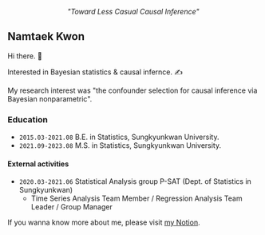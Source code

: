 <div align=center>
  
<i> "Toward Less Casual Causal Inference" </i>

</div>

<div align=center>

</div>

## Namtaek Kwon 

Hi there. 👋

Interested in Bayesian statistics & causal infernce. ✍️

My research interest was "the confounder selection for causal inference via Bayesian nonparametric". 


### Education

- ```2015.03-2021.08``` B.E. in Statistics, Sungkyunkwan University.
- ```2021.09-2023.08``` M.S. in Statistics, Sungkyunkwan University.

#### External activities

- ```2020.03-2021.06``` Statistical Analysis group P-SAT (Dept. of Statistics in Sungkyunkwan)
  - Time Series Analysis Team Member / Regression Analysis Team Leader / Group Manager

If you wanna know more about me, please visit [my Notion](https://invented-action-64a.notion.site/fff763135ce749e3bbdd356d8f026e91).
